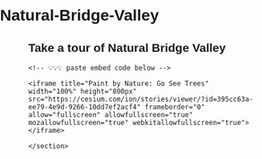 # Natural-Bridge-Valley


<html>

<head>
  <meta charset='utf-8' />
  <title>Display a map</title>
  <meta name='viewport' content='initial-scale=1,maximum-scale=1,user-scalable=no' />

  <script src='https://api.mapbox.com/mapbox-gl-js/v2.2.0/mapbox-gl.js'></script>
  <link href='https://api.mapbox.com/mapbox-gl-js/v2.2.0/mapbox-gl.css' rel='stylesheet' />

  <style>
    body {
      margin: 0;
      padding: 0;
    }

    #map {
      position: absolute;
      top: 0;
      bottom: 0;
      width: 100%;
    }
  </style>
</head>

<body>

  <div id='map'></div>

  <script>
    // 💡💡💡 Change this to your Token --------------------
    // ------------------------------------------------
    mapboxgl.accessToken = 'pk.eyJ1IjoiaG9nYW5mZWQiLCJhIjoiY2tvZndma3NuMG1mczJucHcwM2t0azZhNSJ9.hxCNV7pMHfEaK2T_xMekOA';
    // ------------------------------------------------
    // ------------------------------------------------

    var map = new mapboxgl.Map({
      container: 'map',

      // 💡💡💡 Change this to your style --------------------
      // ------------------------------------------------
      style: 'mapbox://styles/hoganfed/ckofxqh173rde17rxi4jw19yf',
      // ----------------------------------------------
      // ------------------------------------------------

      // 💡💡💡 Change to your location ----------------------
      // ------------------------------------------------
      zoom: 15.65,
      center: [-83.657662, 37.817418], 
      pitch: 85,
      bearing: 80
      // ------------------------------------------------
      // ----------------------------------------------

    });

    // Add geolocate control to the map.
    map.addControl(new mapboxgl.GeolocateControl({
      positionOptions: {
        enableHighAccuracy: true
      },
      trackUserLocation: true
    }));
  </script>

</body>

</html>
<html>

<head>
  <meta charset='utf-8' />
  <title>Display a tour</title>
  <meta name='viewport' content='initial-scale=1,maximum-scale=1,user-scalable=no' />

  <style>
    body {
      margin: 0;
      padding: 0;
    }

    section {
      width: 80%;
      margin: 0 auto;
    }

    h1, h2 {
      font-family: 'Work Sans', sans-serif;
    }
  </style>
</head>

<body>
  <section>
    <h2>Take a tour of Natural Bridge Valley</h2>

    <!-- 💡💡💡 paste embed code below -->

    <iframe title="Paint by Nature: Go See Trees" width="100%" height="800px" src="https://cesium.com/ion/stories/viewer/?id=395cc63a-ee79-4e9d-9266-10dd7ef2acf4" frameborder="0" allow="fullscreen" allowfullscreen="true" mozallowfullscreen="true" webkitallowfullscreen="true"></iframe>
  
    </section>
</body>

</html>

